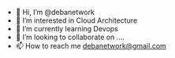 - 👋 Hi, I’m @debanetwork
- 👀 I’m interested in Cloud Architecture
- 🌱 I’m currently learning Devops
- 💞️ I’m looking to collaborate on ....
- 📫 How to reach me debanetwork@gmail.com

<!---
debanetwork/debanetwork is a ✨ special ✨ repository because its `README.md` (this file) appears on your GitHub profile.
You can click the Preview link to take a look at your changes.
--->
